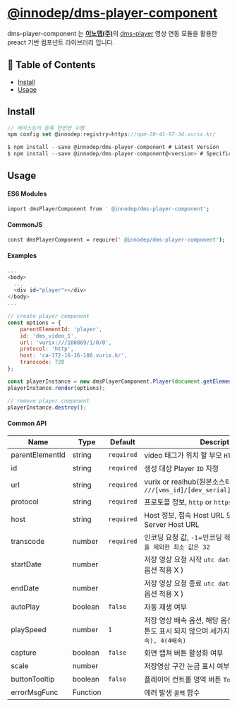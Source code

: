 # [@innodep/dms-player-component](https://innodep.co.kr/renew/)

dms-player-component 는 [**이노뎁(주)**](http://www.innodep.com/)의 [dms-player](https://www.npmjs.com/package/dms-player) 영상 연동 모듈을 활용한 preact 기반 컴포넌트 라이브러리 입니다.

## 🚩 Table of Contents

- [Install](#install)
- [Usage](#usage)

## Install

```typescript
// 레지스트리 등록 한번만 수행
npm config set @innodep:registry=https://npm-20-41-97-34.vurix.kr/

$ npm install --save @innodep/dms-player-component # Latest Version
$ npm install --save @innodep/dms-player-component@<version> # Specific Version
```

## Usage

#### ES6 Modules

```sh
import dmsPlayerComponent from ' @innodep/dms-player-component';
```

#### CommonJS

```sh
const dmsPlayerComponent = require(' @innodep/dms-player-component');
```

#### Examples

```js
...
<body>
  ...
  <div id="player"></div>
</body>
...

// create player component
const options = {
    parentElementId: 'player',
    id: 'dms_video_1',
    url: 'vurix:///100869/1/0/0',
    protocol: 'http',
    host: 'ca-172-16-36-180.vurix.kr',
    transcode: 720
};

const playerInstance = new dmsPlayerComponent.Player(document.getElementById('player'));
playerInstance.render(options);

// remove player component
playerInstance.destroy();
```

#### Common API

| Name            | Type     | Default    | Description                                                                                                       |
| --------------- | -------- | ---------- | ----------------------------------------------------------------------------------------------------------------- |
| parentElementId | string   | `required` | video 태그가 위치 할 부모 `HTML Element ID`                                                                       |
| id              | string   | `required` | 생성 대상 Player `ID` 지정                                                                                        |
| url             | string   | `required` | vurix or realhub(원본소스타입) -> `///[vms_id]/[dev_serial]/[channel]/[media]`                                    |
| protocol        | string   | `required` | 프로토콜 정보, `http` or `https`                                                                                  |
| host            | string   | `required` | Host 정보, 접속 Host URL 또는 사용 할 Media Server Host URL                                                       |
| transcode       | number   | `required` | 인코딩 요청 값, `-1`=인코딩 적용 X, `0`=원본, `-1, 0을 제외한 최소 값은 32`                                       |
| startDate       | number   |            | 저장 영상 요청 시작 `utc datetime` (실시간 재생 시 옵션 적용 X )                                                  |
| endDate         | number   |            | 저장 영상 요청 종료 `utc datetime` (실시간 재생 시 옵션 적용 X )                                                  |
| autoPlay        | boolean  | `false`    | 자동 재생 여부                                                                                                    |
| playSpeed       | number   | `1`        | 저장 영상 배속 옵션, 해당 옵션이 없을 경우, 배속 버튼도 표시 되지 않으며 세가지 옵션 제공 `1, 2(2배속), 4(4배속)` |
| capture         | boolean  | `false`    | 화면 캡쳐 버튼 활성화 여부                                                                                        |
| scale           | number   |            | 저장영상 구간 눈금 표시 여부 및 눈금 표시 갯수                                                                    |
| buttonTooltip   | boolean  | `false`    | 플레이어 컨트롤 영역 버튼 `Tooltip` 표시 여부                                                                     |
| errorMsgFunc    | Function |            | 에러 발생 `콜백` 함수                                                                                             |
